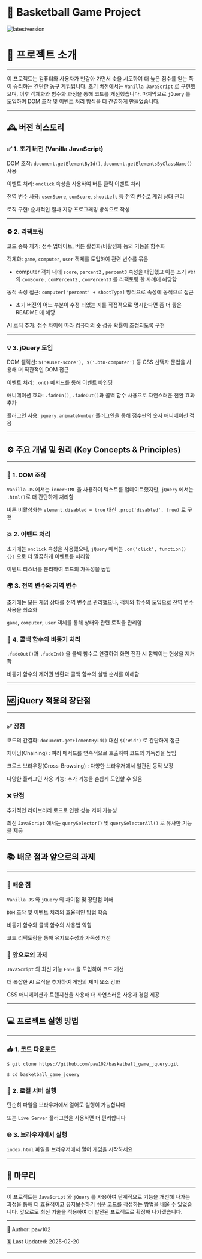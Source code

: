 <style type='text/css'>
  h1 {
    text-decoration-line: none;
  }
</style>
🏀 Basketball Game Project
====

![latestversion](https://img.shields.io/badge/latest_Version-3.0-blue)


<h1>📖 프로젝트 소개</h1>

---
이 프로젝트는 컴퓨터와 사용자가 번갈아 가면서 슛을 시도하여 더 높은 점수를 얻는 쪽이 승리하는 간단한 농구 게임입니다. 초기 버전에서는 `Vanilla JavaScript` 로 구현했으며, 이후 객체화와 함수화 과정을 통해 코드를 개선했습니다. 마지막으로 `jQuery` 를 도입하여 DOM 조작 및 이벤트 처리 방식을 더 간결하게 만들었습니다. 

---


<h2>🕰️ 버전 히스토리</h2>

<h3>✅ 1. 초기 버전 (Vanilla JavaScript)</h3>

DOM 조작: `document.getElementById()`, `document.getElementsByClassName()` 사용 

이벤트 처리: `onclick` 속성을 사용하여 버튼 클릭 이벤트 처리

전역 변수 사용: `userScore`, `comScore`, `shootLeft` 등 전역 변수로 게임 상태 관리

로직 구현: 순차적인 절차 지향 프로그래밍 방식으로 작성

---

<h3>♻️ 2. 리팩토링</h3>

코드 중복 제거: 점수 업데이트, 버튼 활성화/비활성화 등의 기능을 함수화

객체화: `game`, `computer`, `user` 객체를 도입하여 관련 변수를 묶음

- computer 객체 내에 `score`, `percent2` , `percent3` 속성을 대입했고 이는 초기 ver 의 `comScore` , `comPercent2` , `comPercent3` 를 리팩토링 한 사례에 해당함

동적 속성 접근: `computer['percent' + shootType]` 방식으로 속성에 동적으로 접근
- 초기 버전의 어느 부분이 수정 되었는 지를 직접적으로 명시한다면 좀 더 좋은 README 에 해당

AI 로직 추가: 점수 차이에 따라 컴퓨터의 슛 성공 확률이 조정되도록 구현

---

<h3>💡 3. jQuery 도입</h3>

DOM 셀렉션: `$('#user-score'), $('.btn-computer')` 등 CSS 선택자 문법을 사용해 더 직관적인 DOM 접근

이벤트 처리: `.on()` 메서드를 통해 이벤트 바인딩

애니메이션 효과: `.fadeIn()`, `.fadeOut()`과 콜백 함수 사용으로 자연스러운 전환 효과 추가

플러그인 사용: `jquery.animateNumber` 플러그인을 통해 점수판의 숫자 애니메이션 적용

---

<h2>⚙️ 주요 개념 및 원리 (Key Concepts & Principles)</h2>

---

<h3>📌 1. DOM 조작</h3>

`Vanilla JS` 에서는 `innerHTML` 을 사용하여 텍스트를 업데이트했지만, `jQuery` 에서는 `.html()`로 더 간단하게 처리함

버튼 비활성화는 `element.disabled = true` 대신 `.prop('disabled', true)` 로 구현

<h3>💥 2. 이벤트 처리</h3>

초기에는 `onclick` 속성을 사용했으나, `jQuery` 에서는 `.on('click', function() {})` 으로 더 깔끔하게 이벤트를 처리함

이벤트 리스너를 분리하여 코드의 가독성을 높임

<h3>🌍 3. 전역 변수와 지역 변수</h3>

초기에는 모든 게임 상태를 전역 변수로 관리했으나, 객체와 함수의 도입으로 전역 변수 사용을 최소화

`game`, `computer`, `user` 객체를 통해 상태와 관련 로직을 관리함

<h3>🔁 4. 콜백 함수와 비동기 처리</h3>

`.fadeOut()`과 `.fadeIn()` 을 콜백 함수로 연결하여 화면 전환 시 깜빡이는 현상을 제거함

비동기 함수의 제어권 반환과 콜백 함수의 실행 순서를 이해함

---

<h2>🆚 jQuery 적용의 장단점</h2>

---

<h3>✅ 장점</h3>

코드의 간결화: `document.getElementById()` 대신 `$('#id')` 로 간단하게 접근

체이닝(Chaining) : 여러 메서드를 연속적으로 호출하여 코드의 가독성을 높임

크로스 브라우징(Cross-Browsing) : 다양한 브라우저에서 일관된 동작 보장

다양한 플러그인 사용 가능: 추가 기능을 손쉽게 도입할 수 있음

<h3>❌ 단점</h3>

추가적인 라이브러리 로드로 인한 성능 저하 가능성

최신 `JavaScript` 에서는 `querySelector()` 및 `querySelectorAll()` 로 유사한 기능을 제공

---

<h2>📚 배운 점과 앞으로의 과제</h2>

---

<h3>🎯 배운 점</h3>

`Vanilla JS` 와 `jQuery` 의 차이점 및 장단점 이해

`DOM` 조작 및 이벤트 처리의 효율적인 방법 학습

비동기 함수와 콜백 함수의 사용법 익힘

코드 리팩토링을 통해 유지보수성과 가독성 개선

<h3>🚀 앞으로의 과제</h3>

`JavaScript` 의 최신 기능 `ES6+` 을 도입하여 코드 개선

더 복잡한 AI 로직을 추가하여 게임의 재미 요소 강화

CSS 애니메이션과 트랜지션을 사용해 더 자연스러운 사용자 경험 제공

---

<h2>💻 프로젝트 실행 방법</h3>

---

<h3>📥 1. 코드 다운로드</h3>

`$ git clone https://github.com/paw102/basketball_game_jquery.git`

`$ cd basketball_game_jquery`

<h3>🚀 2. 로컬 서버 실행 </h3>

단순히 파일을 브라우저에서 열어도 실행이 가능합니다

또는 `Live Server` 플러그인을 사용하면 더 편리합니다

<h3>🌐 3. 브라우저에서 실행</h3>

`index.html` 파일을 브라우저에서 열어 게임을 시작하세요

---
<h2>🏁 마무리</h2>

---

이 프로젝트는 `JavaScript` 와 `jQuery` 를 사용하여 단계적으로 기능을 개선해 나가는 과정을 통해 더 효율적이고 유지보수하기 쉬운 코드를 작성하는 방법을 배울 수 있었습니다. 앞으로도 최신 기술을 적용하여 더 발전된 프로젝트로 확장해 나가겠습니다.

---

👤 Author: paw102

🗓️ Last Updated: 2025-02-20

---